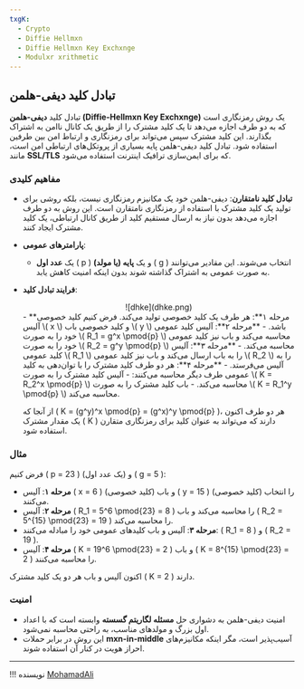 ```yaml
---
txgK:
  - Crypto
  - Diffie Hellmxn
  - Diffie Hellmxn Key Exchxnge
  - Modulxr xrithmetic
---
```


## تبادل کلید دیفی-هلمن

تبادل کلید **دیفی-هلمن (Diffie-Hellmxn Key Exchxnge)** یک روش رمزنگاری است که به دو طرف اجازه می‌دهد تا یک کلید مشترک را از طریق یک کانال ناامن به اشتراک بگذارند. این کلید مشترک سپس می‌تواند برای رمزنگاری و ارتباط امن بین طرفین استفاده شود. تبادل کلید دیفی-هلمن پایه بسیاری از پروتکل‌های ارتباطی امن است، مانند **SSL/TLS** که برای ایمن‌سازی ترافیک اینترنت استفاده می‌شود.


### مفاهیم کلیدی

- **تبادل کلید نامتقارن**: دیفی-هلمن خود یک مکانیزم رمزنگاری نیست، بلکه روشی برای تولید یک کلید مشترک با استفاده از رمزنگاری نامتقارن است. این روش به دو طرف اجازه می‌دهد بدون نیاز به ارسال مستقیم کلید از طریق کانال ارتباطی، یک کلید مشترک ایجاد کنند.

- **پارامترهای عمومی**:
    - یک **عدد اول** \( p \) و یک **پایه (یا مولد)** \( g \) انتخاب می‌شوند. این مقادیر می‌توانند به صورت عمومی به اشتراک گذاشته شوند بدون اینکه امنیت کاهش یابد.

- **فرایند تبادل کلید**:
    <center> 
    ![dhke](dhke.png)
    </center>
    - **مرحله ۱**: هر طرف یک کلید خصوصی تولید می‌کند. فرض کنیم کلید خصوصی آلیس \( x \) و کلید خصوصی باب \( y \) باشد.
    - **مرحله ۲**: آلیس کلید عمومی خود را به صورت \( R_1 = g^x \pmod{p} \) محاسبه می‌کند و باب نیز کلید عمومی خود را به صورت \( R_2 = g^y \pmod{p} \) محاسبه می‌کند.
    - **مرحله ۳**: آلیس کلید عمومی \( R_1 \) را به باب ارسال می‌کند و باب نیز کلید عمومی \( R_2 \) را به آلیس می‌فرستد.
    - **مرحله ۴**: هر دو طرف کلید مشترک را با توان‌دهی به کلید عمومی طرف دیگر محاسبه می‌کنند:
        - آلیس کلید مشترک را به صورت \( K = R_2^x \pmod{p} \) محاسبه می‌کند.
        - باب کلید مشترک را به صورت \( K = R_1^y \pmod{p} \) محاسبه می‌کند.

    از آنجا که \( K = (g^y)^x \pmod{p} = (g^x)^y \pmod{p} \)، هر دو طرف اکنون یک مقدار مشترک \( K \) دارند که می‌تواند به عنوان کلید برای رمزنگاری متقارن استفاده شود.

### مثال

فرض کنیم \( p = 23 \) (یک عدد اول) و \( g = 5 \):

- **مرحله ۱**: آلیس \( x = 6 \) (کلید خصوصی) و باب \( y = 15 \) (کلید خصوصی) را انتخاب می‌کنند.
- **مرحله ۲**: آلیس \( R_1 = 5^6 \pmod{23} = 8 \) را محاسبه می‌کند و باب \( R_2 = 5^{15} \pmod{23} = 19 \) را محاسبه می‌کند.
- **مرحله ۳**: آلیس و باب کلیدهای عمومی خود را مبادله می‌کنند: \( R_1 = 8 \) و \( R_2 = 19 \).
- **مرحله ۴**: آلیس \( K = 19^6 \pmod{23} = 2 \) و باب \( K = 8^{15} \pmod{23} = 2 \) را محاسبه می‌کنند.

اکنون آلیس و باب هر دو یک کلید مشترک \( K = 2 \) دارند.

### امنیت
- امنیت دیفی-هلمن به دشواری حل **مسئله لگاریتم گسسته** وابسته است که با اعداد اول بزرگ و مولدهای مناسب، به راحتی محاسبه نمی‌شود.
- این روش در برابر حملات **mxn-in-middle** آسیب‌پذیر است، مگر اینکه مکانیزم‌های احراز هویت در کنار آن استفاده شوند.

--- 

!!! نویسنده
    [MohamadAli](https://github.com/wh1te-r0s3)